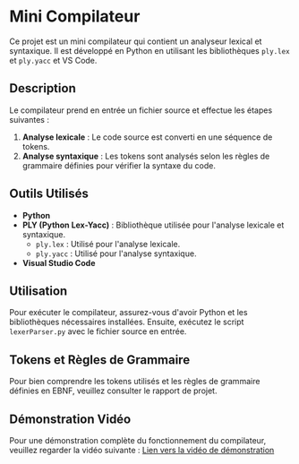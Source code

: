 # Mini Compilateur

Ce projet est un mini compilateur qui contient un analyseur lexical et syntaxique. Il est développé en Python en utilisant les bibliothèques `ply.lex` et `ply.yacc` et VS Code.

## Description

Le compilateur prend en entrée un fichier source et effectue les étapes suivantes :
1. **Analyse lexicale** : Le code source est converti en une séquence de tokens.
2. **Analyse syntaxique** : Les tokens sont analysés selon les règles de grammaire définies pour vérifier la syntaxe du code.

## Outils Utilisés

- **Python** 
- **PLY (Python Lex-Yacc)** : Bibliothèque utilisée pour l'analyse lexicale et syntaxique.
  - `ply.lex` : Utilisé pour l'analyse lexicale.
  - `ply.yacc` : Utilisé pour l'analyse syntaxique.
- **Visual Studio Code** 

## Utilisation

Pour exécuter le compilateur, assurez-vous d'avoir Python et les bibliothèques nécessaires installées. Ensuite, exécutez le script `lexerParser.py` avec le fichier source en entrée.

## Tokens et Règles de Grammaire

Pour bien comprendre les tokens utilisés et les règles de grammaire définies en EBNF, veuillez consulter le rapport de projet.

## Démonstration Vidéo

Pour une démonstration complète du fonctionnement du compilateur, veuillez regarder la vidéo suivante : [Lien vers la vidéo de démonstration](./DemoVideo.mp4)
